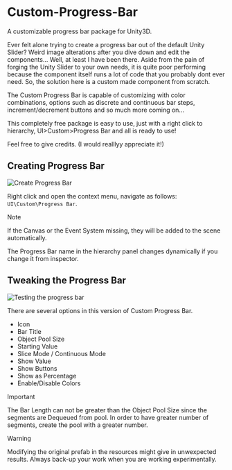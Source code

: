 # Custom-Progress-Bar
A customizable progress bar package for Unity3D.

Ever felt alone trying to create a progress bar out of the default Unity Slider? Weird image alterations after you dive down and edit the components... Well, at least I have been there. 
Aside from the pain of forging the Unity Slider to your own needs, it is quite poor performing because the component itself runs a lot of code that you probably dont ever need. So, the solution here is a custom made component from scratch.

The Custom Progress Bar is capable of customizing with color combinations, options such as discrete and continuous bar steps, increment/decrement buttons and so much more coming on...

This completely free package is easy to use, just with a right click to hierarchy, UI>Custom>Progress Bar and all is ready to use!

Feel free to give credits. (I would realllyy appreciate it!)


## Creating Progress Bar
![Create Progress Bar](https://github.com/batuhanegesen/Custom-Progress-Bar/assets/31734928/2e7c8bef-49ae-4625-82d4-1b2cd31587ef)

Right click and open the context menu, navigate as follows: `UI\Custom\Progress Bar`.
> [!NOTE]
> If the Canvas or the Event System missing, they will be added to the scene automatically.

The Progress Bar name in the hierarchy panel changes dynamically if you change it from inspector.

## Tweaking the Progress Bar
![Testing the progress bar](https://github.com/batuhanegesen/Custom-Progress-Bar/assets/31734928/db0c913c-7531-494e-a16d-be76260e89f4)

There are several options in this version of Custom Progress Bar.
* Icon
* Bar Title
* Object Pool Size
* Starting Value
* Slice Mode / Continuous Mode
* Show Value
* Show Buttons
* Show as Percentage
* Enable/Disable Colors

> [!IMPORTANT]
> The Bar Length can not be greater than the Object Pool Size since the segments are Dequeued from pool.
> In order to have greater number of segments, create the pool with a greater number.

> [!WARNING]
> Modifying the original prefab in the resources might give in unwexpected results. Always back-up your work when you are working experimentally. 

